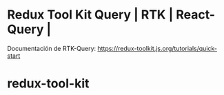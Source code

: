 # Redux Tool Kit Query | RTK | React-Query  | 


Documentación de RTK-Query: https://redux-toolkit.js.org/tutorials/quick-start
# redux-tool-kit
